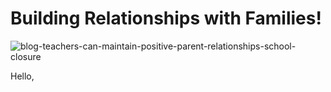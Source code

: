 <h1> Building Relationships with Families!</h1> 

![blog-teachers-can-maintain-positive-parent-relationships-school-closure](https://user-images.githubusercontent.com/105298169/167674602-bbad06e7-fac1-4b28-8f49-75c80740e40b.png)

Hello, 
